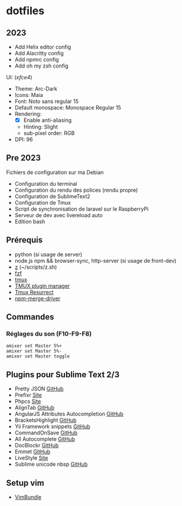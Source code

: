 dotfiles
========

## 2023

- Add Helix editor config
- Add Alacritty config
- Add npmrc config
- Add oh my zsh config

UI: (_xfce4_)
  - Theme: Arc-Dark
  - Icons: Maia
  - Font: Noto sans regular 15
  - Default monospace: Monospace Regular 15
  - Rendering: 
    - [x] Enable anti-aliasing
    - Hinting: Slight
    - sub-pixel order: RGB
  - DPI: 96



## Pre 2023

Fichiers de configuration sur ma Debian

- Configuration du terminal
- Configuration du rendu des polices (rendu propre)
- Configuration de SublimeText2
- Configuration de Tmux
- Script de synchronisation de laravel sur le RaspberryPi
- Serveur de dev avec livereload auto
- Edition bash

## Prérequis

- python (si usage de server)
- node.js npm && browser-sync, http-server (si usage de front-dev)
- [z](https://github.com/rupa/z) (~/scripts/z.sh)
- [fzf](https://github.com/junegunn/fzf)
- [tmux](https://github.com/tmux/tmux/wiki)
- [TMUX plugin manager](https://github.com/tmux-plugins/tpm)
- [Tmux Resurrect](https://github.com/tmux-plugins/tmux-resurrect)
- [npm-merge-driver](https://www.npmjs.com/package/npm-merge-driver)

## Commandes

### Réglages du son (F10-F9-F8)
```shell
amixer set Master 5%+
amixer set Master 5%-
amixer set Master toggle
```

## Plugins pour Sublime Text 2/3

- Pretty JSON [GitHub](https://github.com/dzhibas/SublimePrettyJson)
- Prefixr [Site](http://wbond.net/sublime_packages/prefixr)
- Phpcs [Site](http://www.soulbroken.co.uk/code/sublimephpcs/)
- AlignTab [GitHub](https://github.com/randy3k/AlignTab)
- AngularJS Attributes Autocompletion [GitHub](https://github.com/subhaze/angularjs-attributes)
- BracketsHighlight [GitHub](https://github.com/facelessuser/BracketHighlighter)
- Yii Framework snippets [GitHub](https://github.com/dexnode/sublime-yii-snippets)
- CommandOnSave [GitHub](https://github.com/klaascuvelier/ST2-CommandOnSave)
- All Autocomplete [GitHub](https://github.com/alienhard/SublimeAllAutocomplete)
- DocBlockr [GitHub](https://github.com/spadgos/sublime-jsdocs)
- Emmet [GitHub](https://github.com/sergeche/emmet-sublime)
- LiveStyle [Site](http://livestyle.emmet.io/)
- Sublime unicode nbsp [GitHub](https://github.com/possan/sublime_unicode_nbsp)


## Setup vim

- [VimBundle](https://github.com/VundleVim/Vundle.vim)
